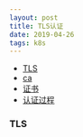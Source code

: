```yaml
---
layout: post
title: TLS认证
date: 2019-04-26
tags: k8s
---
```

* [TLS](#tls)
* [ca](#ca)
* [证书](#zhengshu)
* [认证过程](#renzhengguocheng)


### <a name="tls"></a>TLS


